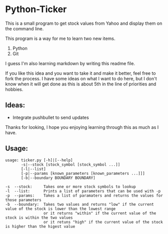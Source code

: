 # Python-Ticker
This is a small program to get stock values from Yahoo and display them on the command line.

This program is a way for me to learn two new items.
1. Python
1. Git

I guess I'm also learning markdown by writing this readme file.

If you like this idea and you want to take it and make it better, feel free to fork the process.  I have some ideas on what I want to do here, but I don't know when it will get done as this is about 5th in the line of priorities and hobbies.

## Ideas:
* Integrate pushbullet to send updates 

Thanks for looking, I hope you enjoying learning through this as much as I have.

## Usage:
```
usage: ticker.py [-h]|[--help]
       -s|--stock [stock_symbol [stock_symbol ...]]
       [-l|--list]
       [-p|--params [known_parameters [known_parameters ...]]]
       [-b|--boundary BOUNDARY BOUNDARY]

-s  --stock:     Takes one or more stock symbols to lookup
-l  --list:      Prints a list of parameters that can be used with -p
-p  --params:    Takes a list of paramaters and returns the values for those parameters
-b  --boundary:  Takes two values and returns "low" if the current value of the stock is lower than the lowest range
                 or it returns "within" if the current value of the stock is within the two values
                 or it retuns "high" if the current value of the stock is higher than the higest value
```
